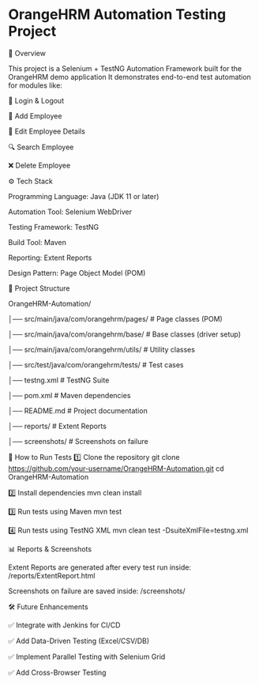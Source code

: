 # OrangeHRM Automation Testing Project

📌 Overview

This project is a Selenium + TestNG Automation Framework built for the OrangeHRM demo application
It demonstrates end-to-end test automation for modules like:

🔑 Login & Logout

👤 Add Employee

📝 Edit Employee Details

🔍 Search Employee

❌ Delete Employee


⚙️ Tech Stack

  Programming Language: Java (JDK 11 or later)

  Automation Tool: Selenium WebDriver

  Testing Framework: TestNG

  Build Tool: Maven

  Reporting: Extent Reports

  Design Pattern: Page Object Model (POM)

📂 Project Structure

OrangeHRM-Automation/

│── src/main/java/com/orangehrm/pages/        # Page classes (POM)

│── src/main/java/com/orangehrm/base/         # Base classes (driver setup)

│── src/main/java/com/orangehrm/utils/        # Utility classes

│── src/test/java/com/orangehrm/tests/        # Test cases

│── testng.xml                                # TestNG Suite

│── pom.xml                                   # Maven dependencies

│── README.md                                 # Project documentation

│── reports/                                  # Extent Reports

│── screenshots/                              # Screenshots on failure





🚀 How to Run Tests
1️⃣ Clone the repository
    git clone https://github.com/your-username/OrangeHRM-Automation.git
    cd OrangeHRM-Automation

2️⃣ Install dependencies
    mvn clean install

3️⃣ Run tests using Maven
    mvn test

4️⃣ Run tests using TestNG XML
    mvn clean test -DsuiteXmlFile=testng.xml

📊 Reports & Screenshots

Extent Reports are generated after every test run inside:
/reports/ExtentReport.html

Screenshots on failure are saved inside:
/screenshots/

🛠️ Future Enhancements

  ✅ Integrate with Jenkins for CI/CD

  ✅ Add Data-Driven Testing (Excel/CSV/DB)

  ✅ Implement Parallel Testing with Selenium Grid

  ✅ Add Cross-Browser Testing

